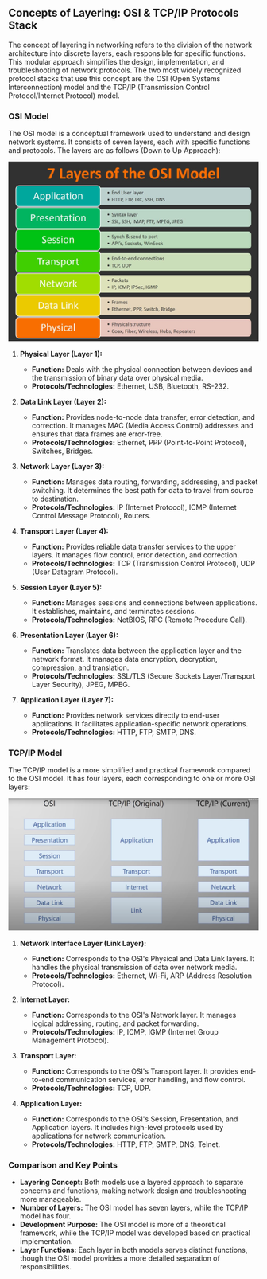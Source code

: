 ## Concepts of Layering: OSI & TCP/IP Protocols Stack

The concept of layering in networking refers to the division of the network architecture into discrete layers, each responsible for specific functions. This modular approach simplifies the design, implementation, and troubleshooting of network protocols. The two most widely recognized protocol stacks that use this concept are the OSI (Open Systems Interconnection) model and the TCP/IP (Transmission Control Protocol/Internet Protocol) model.

### OSI Model

The OSI model is a conceptual framework used to understand and design network systems. It consists of seven layers, each with specific functions and protocols. The layers are as follows (Down to Up Approach):

![OSI Model](../Archive/Attachment/OSI%20Model.jpg)

1. **Physical Layer (Layer 1):**
   - **Function:** Deals with the physical connection between devices and the transmission of binary data over physical media.
   - **Protocols/Technologies:** Ethernet, USB, Bluetooth, RS-232.

2. **Data Link Layer (Layer 2):**
   - **Function:** Provides node-to-node data transfer, error detection, and correction. It manages MAC (Media Access Control) addresses and ensures that data frames are error-free.
   - **Protocols/Technologies:** Ethernet, PPP (Point-to-Point Protocol), Switches, Bridges.

3. **Network Layer (Layer 3):**
   - **Function:** Manages data routing, forwarding, addressing, and packet switching. It determines the best path for data to travel from source to destination.
   - **Protocols/Technologies:** IP (Internet Protocol), ICMP (Internet Control Message Protocol), Routers.

4. **Transport Layer (Layer 4):**
   - **Function:** Provides reliable data transfer services to the upper layers. It manages flow control, error detection, and correction.
   - **Protocols/Technologies:** TCP (Transmission Control Protocol), UDP (User Datagram Protocol).

5. **Session Layer (Layer 5):**
   - **Function:** Manages sessions and connections between applications. It establishes, maintains, and terminates sessions.
   - **Protocols/Technologies:** NetBIOS, RPC (Remote Procedure Call).

6. **Presentation Layer (Layer 6):**
   - **Function:** Translates data between the application layer and the network format. It manages data encryption, decryption, compression, and translation.
   - **Protocols/Technologies:** SSL/TLS (Secure Sockets Layer/Transport Layer Security), JPEG, MPEG.

7. **Application Layer (Layer 7):**
   - **Function:** Provides network services directly to end-user applications. It facilitates application-specific network operations.
   - **Protocols/Technologies:** HTTP, FTP, SMTP, DNS.

### TCP/IP Model

The TCP/IP model is a more simplified and practical framework compared to the OSI model. It has four layers, each corresponding to one or more OSI layers:

![TCP/IP Model](../Archive/Attachment/TCPIP%20Model-1.png)

1. **Network Interface Layer (Link Layer):**
   - **Function:** Corresponds to the OSI's Physical and Data Link layers. It handles the physical transmission of data over network media.
   - **Protocols/Technologies:** Ethernet, Wi-Fi, ARP (Address Resolution Protocol).

2. **Internet Layer:**
   - **Function:** Corresponds to the OSI's Network layer. It manages logical addressing, routing, and packet forwarding.
   - **Protocols/Technologies:** IP, ICMP, IGMP (Internet Group Management Protocol).

3. **Transport Layer:**
   - **Function:** Corresponds to the OSI's Transport layer. It provides end-to-end communication services, error handling, and flow control.
   - **Protocols/Technologies:** TCP, UDP.

4. **Application Layer:**
   - **Function:** Corresponds to the OSI's Session, Presentation, and Application layers. It includes high-level protocols used by applications for network communication.
   - **Protocols/Technologies:** HTTP, FTP, SMTP, DNS, Telnet.

### Comparison and Key Points

- **Layering Concept:** Both models use a layered approach to separate concerns and functions, making network design and troubleshooting more manageable.
- **Number of Layers:** The OSI model has seven layers, while the TCP/IP model has four.
- **Development Purpose:** The OSI model is more of a theoretical framework, while the TCP/IP model was developed based on practical implementation.
- **Layer Functions:** Each layer in both models serves distinct functions, though the OSI model provides a more detailed separation of responsibilities.
